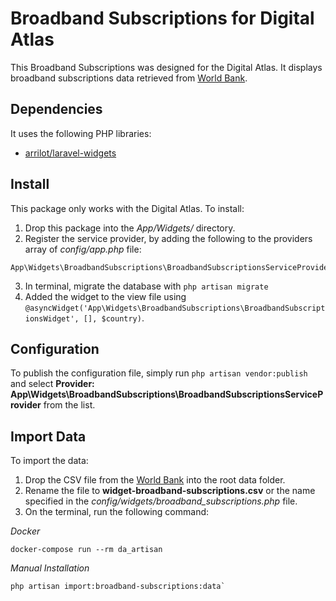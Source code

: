 # Broadband Subscriptions for Digital Atlas

This Broadband Subscriptions was designed for the Digital Atlas.  It displays broadband subscriptions data retrieved from [World Bank](https://data.worldbank.org/indicator/IT.NET.BBND).

## Dependencies

It uses the following PHP libraries:

- [arrilot/laravel-widgets](https://github.com/arrilot/laravel-widgets)

## Install

This package only works with the Digital Atlas.  To install:

1. Drop this package into the *App/Widgets/* directory.
2. Register the service provider, by adding the following to the providers array of *config/app.php* file:
```
App\Widgets\BroadbandSubscriptions\BroadbandSubscriptionsServiceProvider::class
```
3. In terminal, migrate the database with `php artisan migrate`
4. Added the widget to the view file using `@asyncWidget('App\Widgets\BroadbandSubscriptions\BroadbandSubscriptionsWidget', [], $country)`.

## Configuration

To publish the configuration file, simply run `php artisan vendor:publish` and select **Provider: App\Widgets\BroadbandSubscriptions\BroadbandSubscriptionsServiceProvider** from the list.

## Import Data

To import the data:

1. Drop the CSV file from the [World Bank](https://data.worldbank.org/indicator/IT.NET.BBND) into the root data folder.
2. Rename the file to **widget-broadband-subscriptions.csv** or the name specified in the *config/widgets/broadband_subscriptions.php* file.
3. On the terminal, run the following command:

_Docker_
```
docker-compose run --rm da_artisan 
```

_Manual Installation_
```
php artisan import:broadband-subscriptions:data`
```
